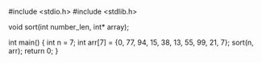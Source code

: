 #include <stdio.h>
#include <stdlib.h>

void sort(int number_len, int* array);

int main()
{
    int n = 7;
    int arr[7] = {0, 77, 94, 15, 38, 13, 55, 99, 21, 7};
    sort(n, arr);
    return 0;
}

